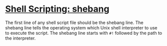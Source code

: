 # [Shell Scripting: shebang](https://blwatkins.github.io/learn-to-code/unix/2025/05/22/unix-shell-scripts.html#shebang)

The first line of any shell script file should be the shebang line. The shebang line tells the operating system which Unix shell interpreter to use to execute the script. The shebang line starts with `#!` followed by the path to the interpreter.
